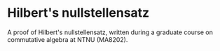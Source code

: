 # Hilbert's nullstellensatz
A proof of Hilbert's nullstellensatz, written during a graduate course on commutative algebra at NTNU (MA8202).
